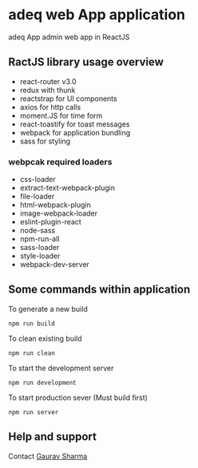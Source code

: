 # adeq web App application
adeq App admin web app in ReactJS

## RactJS library usage overview
- react-router v3.0
- redux with thunk
- reactstrap for UI components
- axios for http calls
- moment.JS for time form
- react-toastify for toast messages
- webpack for application bundling
- sass for styling

### webpcak required loaders
- css-loader
- extract-text-webpack-plugin
- file-loader
- html-webpack-plugin
- image-webpack-loader
- eslint-plugin-react
- node-sass
- npm-run-all
- sass-loader
- style-loader
- webpack-dev-server

## Some commands within application
To generate a new build
```
npm run build
```
To clean existing build
```
npm run clean
```
To start the development server
```
npm run development
```
To start production sever (Must build first)
```
npm run server
```

## Help and support
Contact <a href='mailto:sharma02gaurav@gmail.com?Subject=Help Related to Social App repository'>Gaurav Sharma</a>


